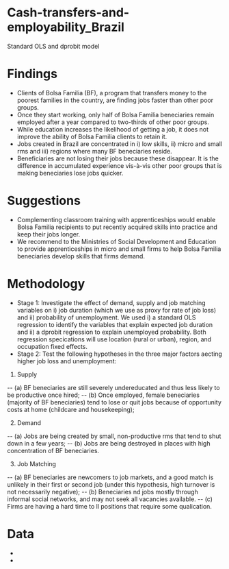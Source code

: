 # Cash-transfers-and-employability_Brazil
Standard OLS and dprobit model

# Findings
- Clients of Bolsa Familia (BF), a program that transfers money to the poorest families in the country, are finding jobs faster than other poor groups.
- Once they start working, only half of Bolsa Familia beneciaries remain employed after a year compared to two-thirds of other poor groups. 
- While education increases the likelihood of getting a job, it does not improve the ability of Bolsa Familia clients to retain it.
- Jobs created in Brazil are concentrated in i) low skills, ii) micro and small rms and iii) regions where many BF beneciaries reside. 
- Beneficiaries are not losing their jobs because these disappear. It is the difference in accumulated experience vis-à-vis other poor groups that is making beneciaries lose jobs quicker.

# Suggestions
- Complementing classroom training with apprenticeships would enable Bolsa Familia recipients to put recently acquired skills into practice and keep their jobs
longer. 
- We recommend to the Ministries of Social Development and Education to provide apprenticeships in micro and small firms to help
Bolsa Familia beneciaries develop skills that firms demand. 

# Methodology
- Stage 1: Investigate the effect of demand, supply and job matching variables on i) job duration (which we use as proxy for rate of job loss) and ii) probability of unemployment. We used i) a standard OLS regression to identify the variables that explain expected job duration and ii) a dprobit regression to explain unemployed
probability. Both regression specications will use location (rural or urban), region, and occupation fixed effects.
- Stage 2: Test the following hypotheses in the three major factors aecting higher job loss and unemployment:

1. Supply

-- (a) BF beneciaries are still severely undereducated and thus less likely to be productive once hired;
-- (b) Once employed, female beneciaries (majority of BF beneciaries) tend to lose or quit jobs because of opportunity costs at home (childcare and housekeeping);

2. Demand

-- (a) Jobs are being created by small, non-productive rms that tend to shut down in a few years;
-- (b) Jobs are being destroyed in places with high concentration of BF beneciaries.

3. Job Matching

-- (a) BF beneciaries are newcomers to job markets, and a good match is unlikely in their first or second job (under this hypothesis, high turnover is not necessarily negative);
-- (b) Beneciaries nd jobs mostly through informal social networks, and may not seek all vacancies available.
-- (c) Firms are having a hard time to ll positions that require some qualication.

# Data
-
-

